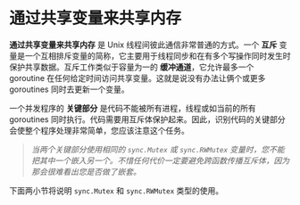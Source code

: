 # 通过共享变量来共享内存

**通过共享变量来共享内存** 是 Unix 线程间彼此通信非常普通的方式。一个 **互斥** 变量是一个互相排斥变量的简称，它主要用于线程同步和在有多个写操作同时发生时保护共享数据。互斥工作类似于容量为一的 **缓冲通道**，它允许最多一个 goroutine 在任何给定时间访问共享变量。这就是说没有办法让俩个或更多 goroutines 同时去更新一个变量。

一个并发程序的 **关键部分** 是代码不能被所有进程，线程或如当前的所有 goroutines 同时执行。代码需要用互斥体保护起来。因此，识别代码的关键部分会使整个程序处理非常简单，您应该注意这个任务。

> *当两个关键部分使用相同的 `sync.Mutex` 或 `sync.RWMutex` 变量时，您不能把其中一个嵌入另一个。不惜任何代价一定要避免跨函数传播互斥体，因为那会很难看出您是否做了嵌套。*

下面两小节将说明 `sync.Mutex` 和 `sync.RWMutex` 类型的使用。